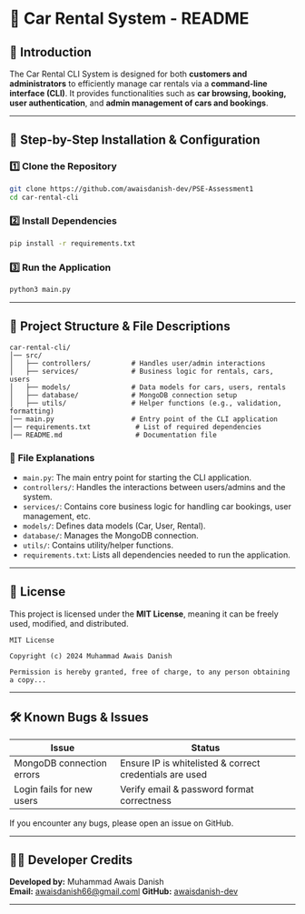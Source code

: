 # 🚗 Car Rental System - README

## 📖 **Introduction**
The Car Rental CLI System is designed for both **customers and administrators** to efficiently manage car rentals via a **command-line interface (CLI)**. It provides functionalities such as **car browsing, booking, user authentication**, and **admin management of cars and bookings**.

---

## 🚀 **Step-by-Step Installation & Configuration**

### 1️⃣ **Clone the Repository**
```bash
git clone https://github.com/awaisdanish-dev/PSE-Assessment1
cd car-rental-cli
```

### 2️⃣ **Install Dependencies**
```bash
pip install -r requirements.txt
```

### 3️⃣ **Run the Application**
```bash
python3 main.py
```

---

## 📂 **Project Structure & File Descriptions**

```
car-rental-cli/
│── src/
│   ├── controllers/          # Handles user/admin interactions
│   ├── services/             # Business logic for rentals, cars, users
│   ├── models/               # Data models for cars, users, rentals
│   ├── database/             # MongoDB connection setup
│   ├── utils/                # Helper functions (e.g., validation, formatting)
│── main.py                   # Entry point of the CLI application
│── requirements.txt           # List of required dependencies
│── README.md                  # Documentation file
```

### 📜 **File Explanations**
- `main.py`: The main entry point for starting the CLI application.
- `controllers/`: Handles the interactions between users/admins and the system.
- `services/`: Contains core business logic for handling car bookings, user management, etc.
- `models/`: Defines data models (Car, User, Rental).
- `database/`: Manages the MongoDB connection.
- `utils/`: Contains utility/helper functions.
- `requirements.txt`: Lists all dependencies needed to run the application.

---

## 📜 **License**
This project is licensed under the **MIT License**, meaning it can be freely used, modified, and distributed.

```
MIT License

Copyright (c) 2024 Muhammad Awais Danish

Permission is hereby granted, free of charge, to any person obtaining a copy...
```

---

## 🛠 **Known Bugs & Issues**
| Issue | Status |
|--------|------------|
| MongoDB connection errors | Ensure IP is whitelisted & correct credentials are used |
| Login fails for new users | Verify email & password format correctness |

If you encounter any bugs, please open an issue on GitHub.

---

## 👨‍💻 **Developer Credits**
**Developed by:** Muhammad Awais Danish  
**Email:** awaisdanish66@gmail.coml 
**GitHub:** [awaisdanish-dev](https://github.com/awaisdanish-dev)

---


